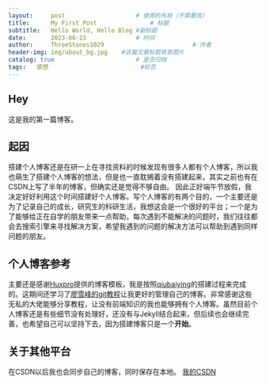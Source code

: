 ```yaml
---
layout:     post   				    # 使用的布局（不需要改）
title:      My First Post 				# 标题 
subtitle:   Hello World, Hello Blog #副标题
date:       2023-06-23 				# 时间
author:     ThreeStones1029 						# 作者
header-img: img/about_bg.jpg 	#这篇文章标题背景图片
catalog: true 						# 是否归档
tags:	感想							#标签
---
```


## Hey
这是我的第一篇博客。
## 起因
搭建个人博客还是在研一上在寻找资料的时候发现有很多人都有个人博客，所以我也萌生了搭建个人博客的想法，但是也一直耽搁着没有搭建起来，其实之前也有在CSDN上写了半年的博客，但确实还是觉得不够自由。
因此正好端午节放假，我决定好好利用这个时间搭建好个人博客。写个人博客的有两个目的，一个主要还是为了记录自己的成长，研究生的科研生活，我想这会是一个很好的平台；一个是为了能够给正在自学的朋友带来一点帮助，每次遇到不能解决的问题时，我们往往都会去搜索引擎来寻找解决方案，希望我遇到的问题的解决方法可以帮助到遇到同样问题的朋友。
## 个人博客参考
主要还是感谢[Huxpro](https://github.com/huxpro)提供的博客模板，我是按照[qiubaiying](https://github.com/qiubaiying)的搭建过程来完成的。这期间还学习了[廖雪峰的git教程](https://www.liaoxuefeng.com/wiki/896043488029600)让我更好的管理自己的博客。非常感谢这些无私的大佬能够分享教程，让没有前端知识的我也能够拥有个人博客。虽然目前个人博客还是有些细节没有处理好，还没有与Jekyll结合起来，但后续也会继续完善，也希望自己可以坚持下去，因为搭建博客只是一个**开始**。
## 关于其他平台
在CSDN以后我也会同步自己的博客，同时保存在本地。
[我的CSDN](https://blog.csdn.net/SL1029_?spm=1000.2115.3001.5343)
